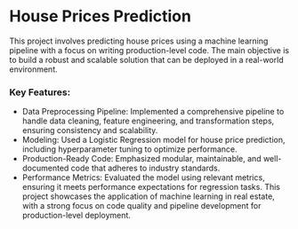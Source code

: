# House Prices Prediction
This project involves predicting house prices using a machine learning pipeline with a focus on writing production-level code. The main objective is to build a robust and scalable solution that can be deployed in a real-world environment.

### Key Features:
* Data Preprocessing Pipeline: Implemented a comprehensive pipeline to handle data cleaning, feature engineering, and transformation steps, ensuring consistency and scalability.
* Modeling: Used a Logistic Regression model for house price prediction, including hyperparameter tuning to optimize performance.
* Production-Ready Code: Emphasized modular, maintainable, and well-documented code that adheres to industry standards.
* Performance Metrics: Evaluated the model using relevant metrics, ensuring it meets performance expectations for regression tasks.
This project showcases the application of machine learning in real estate, with a strong focus on code quality and pipeline development for production-level deployment.
